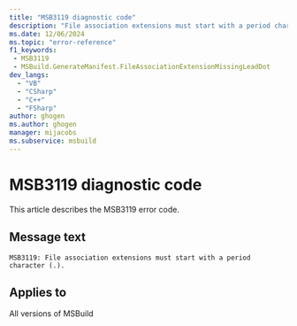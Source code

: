 ```yaml
---
title: "MSB3119 diagnostic code"
description: "File association extensions must start with a period character (.)."
ms.date: 12/06/2024
ms.topic: "error-reference"
f1_keywords:
 - MSB3119
 - MSBuild.GenerateManifest.FileAssociationExtensionMissingLeadDot
dev_langs:
  - "VB"
  - "CSharp"
  - "C++"
  - "FSharp"
author: ghogen
ms.author: ghogen
manager: mijacobs
ms.subservice: msbuild
---
```


# MSB3119 diagnostic code

<!-- :::ErrorDefinitionDescription::: -->
<!-- :::editable-content name="introDescription"::: -->
This article describes the MSB3119 error code.
<!-- :::editable-content-end::: -->

## Message text

`MSB3119: File association extensions must start with a period character (.).`

<!-- :::editable-content name="postOutputDescription"::: -->
<!--
{StrBegin="MSB3119: "}
-->
<!-- :::editable-content-end::: -->
<!-- :::ErrorDefinitionDescription-end::: -->

## Applies to

All versions of MSBuild

